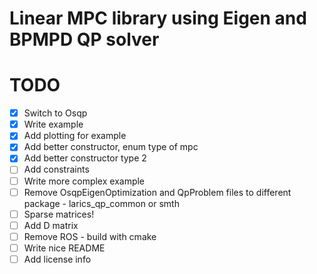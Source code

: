 # Linear MPC library using Eigen and BPMPD QP solver


# TODO
- [x] Switch to Osqp
- [x] Write example
- [x] Add plotting for example
- [x] Add better constructor, enum type of mpc
- [x] Add better constructor type 2
- [ ] Add constraints
- [ ] Write more complex example
- [ ] Remove OsqpEigenOptimization and QpProblem files to different package - larics_qp_common or smth
- [ ] Sparse matrices!
- [ ] Add D matrix
- [ ] Remove ROS - build with cmake
- [ ] Write nice README
- [ ] Add license info